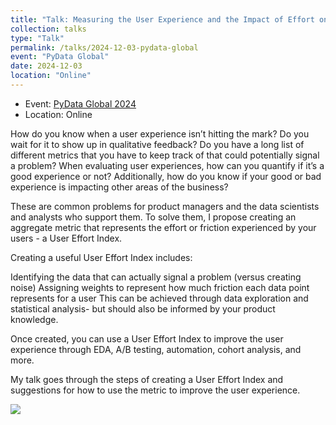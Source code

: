 ```yaml
---
title: "Talk: Measuring the User Experience and the Impact of Effort on Business Outcomes"
collection: talks
type: "Talk"
permalink: /talks/2024-12-03-pydata-global
event: "PyData Global"
date: 2024-12-03
location: "Online"
---
```


- Event: [PyData Global 2024](https://pydata.org/global2024)
- Location: Online

How do you know when a user experience isn’t hitting the mark? Do you wait for it to show up in qualitative feedback? Do you have a long list of different metrics that you have to keep track of that could potentially signal a problem? When evaluating user experiences, how can you quantify if it’s a good experience or not? Additionally, how do you know if your good or bad experience is impacting other areas of the business?

These are common problems for product managers and the data scientists and analysts who support them. To solve them, I propose creating an aggregate metric that represents the effort or friction experienced by your users - a User Effort Index.

Creating a useful User Effort Index includes:

Identifying the data that can actually signal a problem (versus creating noise)
Assigning weights to represent how much friction each data point represents for a user
This can be achieved through data exploration and statistical analysis- but should also be informed by your product knowledge.

Once created, you can use a User Effort Index to improve the user experience through EDA, A/B testing, automation, cohort analysis, and more.

My talk goes through the steps of creating a User Effort Index and suggestions for how to use the metric to improve the user experience.

<a href= "https://youtu.be/ApK1z6m9Zk0?si=DQTeySNc94j-N66K">
<img src="https://raw.githubusercontent.com/maggiewolff/maggiewolff.github.io/master/images/pydataglobal_screenshot.png"> </a>

